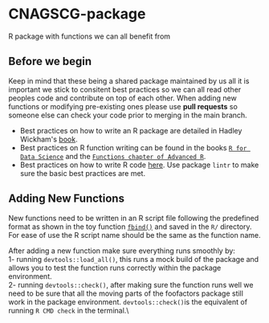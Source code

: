 # CNAGSCG-package
R package with functions we can all benefit from

## Before we begin
Keep in mind that these being a shared package maintained by us all it is important we stick to consitent best practices so we can all read other peoples code and contribute on top of each other. When adding new functions or modifying pre-existing ones please use **pull requests** so someone else can check your code prior to merging in the main branch.
* Best practices on how to write an R package are detailed in Hadley Wickham's [book](https://r-pkgs.org/).
* Best practices on R function writing can be found  in the books [`R for Data Science`](https://r4ds.had.co.nz/functions.html) and the [`Functions chapter of Advanced R`](https://adv-r.hadley.nz/functions.html).
* Best practices on how to write R code [here](https://www.datanovia.com/en/blog/r-coding-style-best-practices/). Use package `lintr` to make sure the basic best practices are met. 

## Adding New Functions
New functions need to be written in an R script file following the predefined format as shown in the toy function [`fbind()`](https://github.com/Single-Cell-Genomics-Group-CNAG-CRG/CNAGSCG-package/blob/main/R/fbind.R) and saved in the `R/` directory. For ease of use the R script name should be the same as the function name.

After adding a new function make sure everything runs smoothly by:\
1- running `devtools::load_all()`, this runs a mock build of the package and allows you to test the function runs correctly within the package environment. \
2- running `devtools::check()`, after making sure the function runs well we need to be sure that all the moving parts of the foofactors package still work in the package environment. `devtools::check()`is the equivalent of running `R CMD check` in the terminal.\

